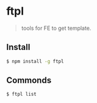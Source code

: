 # ftpl

> tools for FE to get template.

## Install

``` bash
$ npm install -g ftpl
```

## Commonds

``` bash
$ ftpl list 
```



